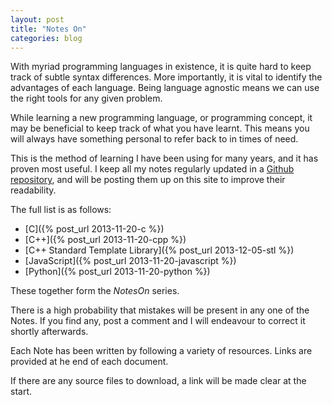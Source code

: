 ```yaml
---
layout: post
title: "Notes On"
categories: blog
---
```


With myriad programming languages in existence, it is quite hard to keep track of subtle syntax differences. More importantly, it is vital to identify the advantages of each language. Being language agnostic means we can use the right tools for any given problem.

While learning a new programming language, or programming concept, it may be beneficial to keep track of what you have learnt. This means you will always have something personal to refer back to in times of need.

This is the method of learning I have been using for many years, and it has proven most useful. I keep all my notes regularly updated in a [Github repository](https://github.com/gobbledygook88/Notes-On), and will be posting them up on this site to improve their readability.

The full list is as follows:

- [C]({% post_url 2013-11-20-c %})
- [C++]({% post_url 2013-11-20-cpp %})
- [C++ Standard Template Library]({% post_url 2013-12-05-stl %})
- [JavaScript]({% post_url 2013-11-20-javascript %})
- [Python]({% post_url 2013-11-20-python %})

These together form the _NotesOn_ series. 

There is a high probability that mistakes will be present in any one of the Notes. If you find any, post a comment and I will endeavour to correct it shortly afterwards.

Each Note has been written by following a variety of resources. Links are provided at he end of each document. 

If there are any source files to download, a link will be made clear at the start.
